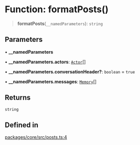 # Function: formatPosts()

> **formatPosts**(`__namedParameters`): `string`

## Parameters

• **\_\_namedParameters**

• **\_\_namedParameters.actors**: [`Actor`](../interfaces/Actor.md)[]

• **\_\_namedParameters.conversationHeader?**: `boolean` = `true`

• **\_\_namedParameters.messages**: [`Memory`](../interfaces/Memory.md)[]

## Returns

`string`

## Defined in

[packages/core/src/posts.ts:4](https://github.com/8bitsats/eliza/blob/b6c06b96b915454d08a65f46cfdce8da763cbf85/packages/core/src/posts.ts#L4)
